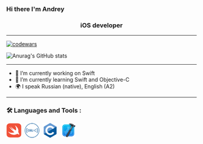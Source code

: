 ### Hi there I'm Andrey
<h3 align="center"> iOS developer </h3>

---

[![codewars](https://www.codewars.com/users/AndyNas/badges/small)](https://www.codewars.com/users/AndyNas)


![Anurag's GitHub stats](https://github-readme-stats.vercel.app/api?username=AndNasPlay&show_icons=true&theme=radical)

---

- 🔭 I’m currently working on Swift
- 🌱 I’m currently learning Swift and Objective-C
- 🌍 I speak Russian (native), English (A2)

---

### :hammer_and_wrench: Languages and Tools :
<div>
  <img src="https://github.com/devicons/devicon/blob/master/icons/swift/swift-original.svg" title="Swift" alt="Swift" width="40" height="40"/>&nbsp;
  <img src="https://github.com/devicons/devicon/blob/master/icons/objectivec/objectivec-plain.svg" title="Objective-C" alt="Objective-C" width="40" height="40"/>&nbsp;
  <img src="https://github.com/devicons/devicon/blob/master/icons/c/c-original.svg" title="C" alt="C" width="40" height="40"/>&nbsp;
  <img src="https://github.com/devicons/devicon/blob/master/icons/xcode/xcode-original.svg" title="Swift" alt="Swift" width="40" height="40"/>&nbsp;  
</div>
